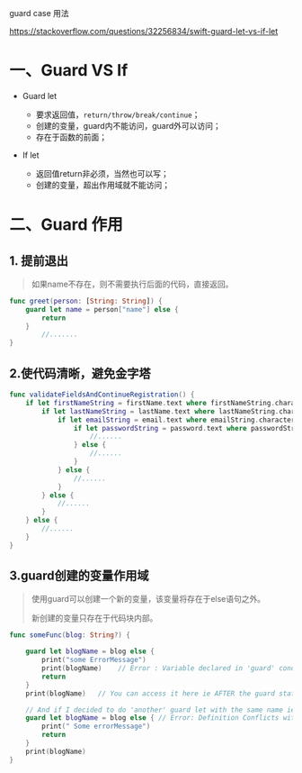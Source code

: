 guard case 用法

https://stackoverflow.com/questions/32256834/swift-guard-let-vs-if-let





# 一、Guard VS If 

* Guard let
  * 要求返回值，`return/throw/break/continue`；
  * 创建的变量，guard内不能访问，guard外可以访问；
  * 存在于函数的前面；

* If let
  * 返回值return非必须，当然也可以写；
  * 创建的变量，超出作用域就不能访问；



# 二、Guard 作用



## 1. 提前退出

> 如果name不存在，则不需要执行后面的代码，直接返回。

```swift
func greet(person: [String: String]) {
    guard let name = person["name"] else {
        return
    }
		//.......    
}
```



## 2.使代码清晰，避免金字塔

```swift
func validateFieldsAndContinueRegistration() {
    if let firstNameString = firstName.text where firstNameString.characters.count > 0 {
        if let lastNameString = lastName.text where lastNameString.characters.count > 0 {
            if let emailString = email.text where emailString.characters.count > 3 && emailString.containsString("@") {
                if let passwordString = password.text where passwordString.characters.count > 7 {
                    //......
                } else {
                    //......
                }
            } else {
                //......
            }
        } else {
            //......
        }
    } else {
        //......
    }
}
```



## 3.guard创建的变量作用域

> 使用guard可以创建一个新的变量，该变量将存在于else语句之外。
>
> 新创建的变量只存在于代码块内部。

```swift
func someFunc(blog: String?) {

    guard let blogName = blog else {
        print("some ErrorMessage")
        print(blogName)    // Error : Variable declared in 'guard' condition is not usable in its body
        return
    }
    print(blogName)   // You can access it here ie AFTER the guard statement!!

    // And if I decided to do 'another' guard let with the same name ie 'blogName' then I would create an error!
    guard let blogName = blog else { // Error: Definition Conflicts with previous value.
        print(" Some errorMessage")
        return
    }
    print(blogName)
}
```



















